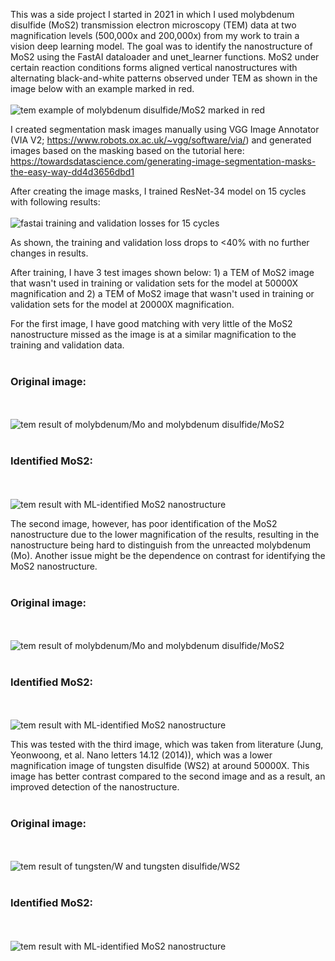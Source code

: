 This was a side project I started in 2021 in which I used molybdenum disulfide (MoS2) transmission electron microscopy (TEM) data at two magnification levels (500,000x and 200,000x) from my work to train a vision deep learning model. The goal was to identify the nanostructure of MoS2 using the FastAI dataloader and unet_learner functions. MoS2 under certain reaction conditions forms aligned vertical nanostructures with alternating black-and-white patterns observed under TEM as shown in the image below with an example marked in red.
<br></br>
<img src="/TEM_test_images/MoS2 example.png" alt="tem example of molybdenum disulfide/MoS2 marked in red"/>


I created segmentation mask images manually using VGG Image Annotator (VIA V2; https://www.robots.ox.ac.uk/~vgg/software/via/) and generated images based on the masking based on the tutorial here: https://towardsdatascience.com/generating-image-segmentation-masks-the-easy-way-dd4d3656dbd1

After creating the image masks, I trained ResNet-34 model on 15 cycles with following results:
<br></br>
<img src="/Screenshot 2023-04-10 at 16-44-08 Fastai_Vision_MoS2_Prediction - Jupyter Notebook.jpg" alt="fastai training and validation losses for 15 cycles"/>

As shown, the training and validation loss drops to <40% with no further changes in results.

After training, I have 3 test images shown below: 1) a TEM of MoS2 image that wasn't used in training or validation sets for the model at 50000X magnification and 2)  a TEM of MoS2 image that wasn't used in training or validation sets for the model at 20000X magnification.

For the first image, I have good matching with very little of the MoS2 nanostructure missed as the image is at a similar magnification to the training and validation data.
<br></br>
<h3>Original image:</h3>
<br></br>
<img src="/TEM_test_images/395.png" alt="tem result of molybdenum/Mo and molybdenum disulfide/MoS2"/>
<br></br>
<h3>Identified MoS2:</h3>
<br></br>
<img src="/TEM_test_images/test image 1 result.png" alt="tem result with ML-identified MoS2 nanostructure"/>

The second image, however, has poor identification of the MoS2 nanostructure due to the lower magnification of the results, resulting in the nanostructure being hard to distinguish from the unreacted molybdenum (Mo). Another issue might be the dependence on contrast for identifying the MoS2 nanostructure.
<br></br>
<h3>Original image:</h3>
<br></br>
<img src="/TEM_test_images/537.png" alt="tem result of molybdenum/Mo and molybdenum disulfide/MoS2"/>
<br></br>
<h3>Identified MoS2:</h3>
<br></br>
<img src="/TEM_test_images/test image 2 result.png" alt="tem result with ML-identified MoS2 nanostructure"/>

This was tested with the third image, which was taken from literature (Jung, Yeonwoong, et al. Nano letters 14.12 (2014)), which was a lower magnification image of tungsten disulfide (WS2) at around 50000X. This image has better contrast compared to the second image and as a result, an improved detection of the nanostructure.
<br></br>
<h3>Original image:</h3>
<br></br>
<img src="/TEM_test_images/WS2 example.png" alt="tem result of tungsten/W and tungsten disulfide/WS2"/>
<br></br>
<h3>Identified MoS2:</h3>
<br></br>
<img src="/TEM_test_images/test image 3 result.png" alt="tem result with ML-identified MoS2 nanostructure"/>

